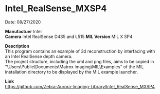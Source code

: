 # Intel_RealSense_MXSP4

Date: 08/27/2020

**Manufactuer** Intel  
**Camera** Intel RealSense D435 and L515
**MIL Version** MIL X SP4  

**Description**  
This program contains an example of 3d reconstruction by interfacing with an Intel RealSense depth camera.  
The project structure, including the xml and png files, aims to be copied in "\Users\Public\Documents\Matrox Imaging\MIL\Examples" of the MIL installation directory to be displayed by the MIL example launcher.

**Link**  
https://github.com/Zebra-Aurora-Imaging-Library/Intel_RealSense_MXSP4
